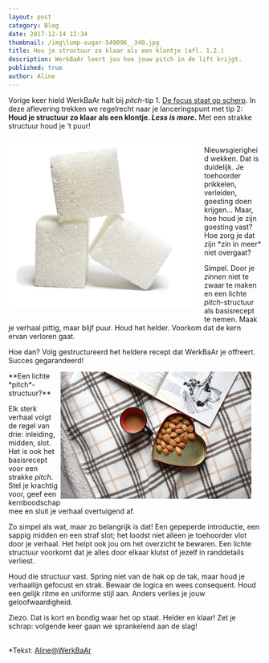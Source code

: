 ```yaml
---
layout: post
category: Blog
date: 2017-12-14 12:34
thumbnail: /img\lump-sugar-549096__340.jpg
title: Hou je structuur zo klaar als een klontje (afl. 1.2.)
description: WerkBaAr leert jou hoe jouw pitch in de lift krijgt.
published: true
author: Aline
---
```


Vorige keer hield WerkBaAr halt bij *pitch*-tip 1. [De focus staat op scherp](http://werkbaar.net/blog/2017/12/08/Pitch1.1/). In deze aflevering trekken we regelrecht naar je lanceringspunt met tip 2: **Houd je structuur zo klaar als een klontje. *Less is more*.** Met een strakke structuur houd je ‘t puur!

<img alt="Pitch1.2" class="img-responsive" style="float: left;margin:0 20px 15px 0" src="/img\lump-sugar-549096__340.jpg">
<br>
Nieuwsgierigheid wekken. Dat is duidelijk. Je toehoorder prikkelen, verleiden, goesting doen krijgen... Maar, hoe houd je zijn goesting vast? Hoe zorg je dat zijn *zin in meer* niet overgaat? 

Simpel. Door je *zinnen* niet te zwaar te maken en een lichte *pitch*-structuur als basisrecept te nemen. Maak je verhaal pittig, maar blijf puur. Houd het helder. Voorkom dat de kern ervan verloren gaat. 

Hoe dan? Volg gestructureerd het heldere recept dat WerkBaAr je offreert. Succes gegarandeerd!

<img alt="Pitch1.2." class="img-responsive" style="float: right;margin:0 20px 15px 0" src="/img\image-2017-12-15.png">
**Een lichte *pitch*-structuur?**

Elk sterk verhaal volgt de regel van drie: inleiding, midden, slot. Het is ook het basisrecept voor een strakke *pitch*. Stel je krachtig voor, geef een kernboodschap mee en sluit je verhaal overtuigend af. 

Zo simpel als wat, maar zo belangrijk is dat! Een gepeperde introductie, een sappig midden en een straf slot; het loodst niet alleen je toehoorder vlot door je verhaal. Het helpt ook jou om het overzicht te bewaren. Een lichte structuur voorkomt dat je alles door elkaar klutst of jezelf in randdetails verliest.

Houd die structuur vast. Spring niet van de hak op de tak, maar houd je verhaallijn gefocust en strak. Bewaar de logica en wees consequent. Houd een gelijk ritme en uniforme stijl aan. Anders verlies je jouw geloofwaardigheid. 

Ziezo. Dat is kort en bondig waar het op staat. Helder en klaar! Zet je schrap: volgende keer gaan we sprankelend aan de slag!

<br> *Tekst: [Aline@WerkBaAr](http://werkbaar.net/#gastvrouw)
